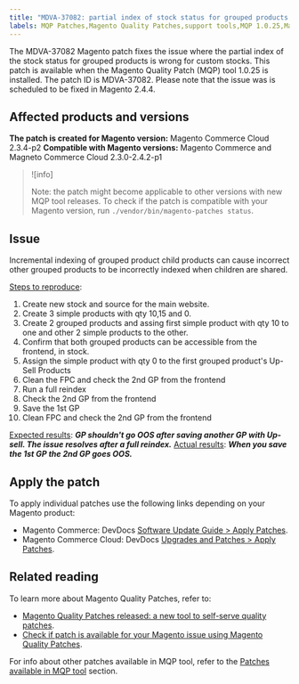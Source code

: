 ```yaml
---
title: "MDVA-37082: partial index of stock status for grouped products is wrong for custom stock"
labels: MQP Patches,Magento Quality Patches,support tools,MQP 1.0.25,Magento Commerce Cloud,Magento Commerce,2.3.4-p2,2.4.2-p1,2.3.0,2.3.1,2.3.2,2.3.3,2.3.2-p1,2.3.3-p1,2.4.4,2.3.6-p1,2.3.5-p1,2.3.5-p2,2.4.0,2.3.6,2.3.7,2.4.2,2.4.1-p1,2.4.2-p1,
---
```


The MDVA-37082 Magento patch fixes the issue where the partial index of the stock status for grouped products is wrong for custom stocks.
This patch is available when the Magento Quality Patch (MQP) tool 1.0.25 is installed. The patch ID is MDVA-37082. Please note that the issue was is scheduled to be fixed in Magento 2.4.4.


## Affected products and versions

**The patch is created for Magento version:**
Magento Commerce Cloud 2.3.4-p2
**Compatible with Magento versions:**
Magento Commerce and Magneto Commerce Cloud 2.3.0-2.4.2-p1
>![info]
>
>Note: the patch might become applicable to other versions with new MQP tool releases. To check if the patch is compatible with your Magento version, run `./vendor/bin/magento-patches status`.

## Issue
Incremental indexing of grouped product child products can cause incorrect other grouped products to be incorrectly indexed when children are shared.

<ins>Steps to reproduce</ins>:

1. Create new stock and source for the main website.
1. Create 3 simple products with qty 10,15 and 0.
1. Create 2 grouped products and assing first simple product with qty 10 to one and other 2 simple products to the other.
1. Confirm that both grouped products can be accessible from the frontend, in stock.
1. Assign the simple product with qty 0 to the first grouped product's Up-Sell Products
1. Clean the FPC and check the 2nd GP from the frontend
1. Run a full reindex
1. Check the 2nd GP from the frontend
1. Save the 1st GP
1. Clean FPC and check the 2nd GP from the frontend

<ins>Expected results</ins>:
***GP shouldn't go OOS after saving another GP with Up-sell.
The issue resolves after a full reindex.***
<ins>Actual results</ins>:
***When you save the 1st GP the 2nd GP goes OOS.***

## Apply the patch

To apply individual patches use the following links depending on your Magento product:

* Magento Commerce: DevDocs [Software Update Guide > Apply Patches](https://devdocs.magento.com/guides/v2.4/comp-mgr/patching/mqp.html).
* Magento Commerce Cloud: DevDocs [Upgrades and Patches > Apply Patches](https://devdocs.magento.com/cloud/project/project-patch.html).

## Related reading

To learn more about Magento Quality Patches, refer to:

* [Magento Quality Patches released: a new tool to self-serve quality patches](https://support.magento.com/hc/en-us/articles/360047139492).
* [Check if patch is available for your Magento issue using Magento Quality Patches](https://support.magento.com/hc/en-us/articles/360047125252).

For info about other patches available in MQP tool, refer to the [Patches available in MQP tool](https://support.magento.com/hc/en-us/sections/360010506631-Patches-available-in-MQP-tool-) section.
